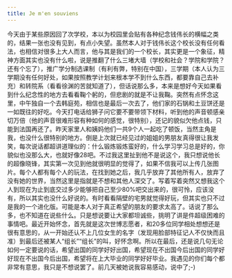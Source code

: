 ```yaml
---
title: Je m'en souviens
---
```


今天由于某些原因回了次学校，本以为校园里会贴有各种纪念钱伟长的横幅之类的，结果一张也没有见到，有点小失望。虽然本人对于钱伟长这个校长没有任何看法，也相信对很多上大人而言，他与其是我们的一个校长，其实更是一个象征，精神方面其实也没有什么啦，说是推翻了什么三堵大墙（学校和社会？学院和学院？还有个忘了），推广学分制选课制（有利有弊，特别在中国），三学期（本人认为三学期没有任何好处，如果按照教学计划来根本学不到什么东西，都要靠自己去补充）和转院系（看看徐渊的苦就知道了），但话说那么多，本来是想好今天如果看到什么纪念性的地方去看看鞠个躬的，但悲剧的就是不让我鞠。突然有点怀念这里，中午独自一个去韩庭苑，相信也是最后一次去了，他们家的石锅和土豆饼还是一如既往的好吃。今天打电话给狮子问它要不要带领下材料，听到他的声音顿感亲切万倍（他的声音很难形容有种如何的感觉，很特别），还记的貌似欠他点钱，只能到法国再还了。昨天家里人和姨妈他们一共9个人一起吃了顿饭，当然主角是我，也没什么很特别的地方。倒是上次就已经见过的姐姐的男朋友真得很让我发笑，每次说话都超讲道理似的：什么锻炼锻炼蛮好的，什么学习学习总是好的，你貌似也没那么大，也就好像28吧。不过我这里扯到他不是说这个，我只想说他长的超像晓锋，其实第一次见到他就很明显的觉得了，如果不信我可以上传几张图片。每个人都有每个人的玩法，在找到她之后，我几乎放弃了其他所有人，放弃了没有她的世界，当然这里是指就是不想和其他人深交了。写着写着突然又想我这个人到现在为止到底交过多少能够把自己至少80%吧交出来的，很可怜，应该没有，所以其实也没什么好说的。有时看看隔壁的宅男就觉得好玩，但其实也只不过是我的一个进化版。可能是本人对于真正希望的朋友的要求太高了。话说了那么多，也不知道在说些什么。只是想说要让大家都坦诚些，挑明了讲是件超级困难的事情吧。最近开始怀念，首先就是这次世博志愿者，和20多位同学相处想想还是很有意思的，从一开始还认不上几位女生的名字（发现用脸部特征记人不仅快而且准）到最后还被某人“组长”“组长”的叫，好怀念啊。所以在最后，还是说几句无论如何一定要说的话，希望出国的同学好好出国，希望现在不出国今后出国的同学好好现在不出国今后出国，希望将在上大毕业的同学好好毕业。我遇见的你们每个都非常有意思，我只是不想说罢了。前几天被她说我容易感动，说中了;-)